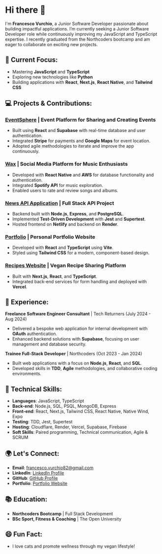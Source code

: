 # Hi there 👋

I'm **Francesco Vurchio**, a Junior Software Developer passionate about building impactful applications. I’m currently seeking a Junior Software Developer role while continuously improving my JavaScript and TypeScript expertise. I recently graduated from the Northcoders bootcamp and am eager to collaborate on exciting new projects.

## 🌱 Current Focus:
- Mastering **JavaScript** and **TypeScript**
- Exploring new technologies like **Python**
- Building applications with **React**, **Next.js**, **React Native**, and **Tailwind CSS**

## 💻 Projects & Contributions:
### [EventSphere](#) | Event Platform for Sharing and Creating Events
- Built using **React** and **Supabase** with real-time database and user authentication.
- Integrated **Stripe** for payments and **Google Maps** for event location.
- Adopted agile methodologies to iterate and improve the app continuously.

### [Wax](#) | Social Media Platform for Music Enthusiasts
- Developed with **React Native** and **AWS** for database functionality and authentication.
- Integrated **Spotify API** for music exploration.
- Enabled users to rate and review songs and albums.

### [News API Application](#) | Full Stack API Project
- Backend built with **Node.js**, **Express**, and **PostgreSQL**.
- Implemented **Test-Driven Development** with **Jest** and **Supertest**.
- Hosted frontend on **Netlify** and backend on **Render**.

### [Portfolio](#) | Personal Portfolio Website
- Developed with **React** and **TypeScript** using **Vite**.
- Styled using **Tailwind CSS** for a modern, component-based design.

### [Recipes Website](#) | Vegan Recipe Sharing Platform
- Built with **Next.js**, **React**, and **TypeScript**.
- Integrated back-end services for form handling and deployed with **Vercel**.

## 💼 Experience:
**Freelance Software Engineer Consultant** | Tech Returners (July 2024 - Aug 2024)  
- Delivered a bespoke web application for internal development with **OAuth** authentication.
- Enhanced backend solutions with **Supabase**, focusing on user management and database security.

**Trainee Full-Stack Developer** | Northcoders (Oct 2023 - Jan 2024)  
- Built web applications with a focus on **Node.js**, **React**, and **SQL**.
- Developed skills in **TDD**, **Agile** methodologies, and collaborative coding environments.

## 🔧 Technical Skills:
- **Languages**: JavaScript, TypeScript
- **Back-end**: Node.js, SQL, PSQL, MongoDB, Express
- **Front-end**: React, Next.js, Tailwind CSS, React Native, Native Wind, Expo
- **Testing**: TDD, Jest, Supertest
- **Hosting**: Cloudflare, Render, Vercel, Supabase, Firebase
- **Soft Skills**: Paired programming, Technical communication, Agile & SCRUM

## 🌍 Let's Connect:
- **Email**: [francesco.vurchio82@gmail.com](mailto:francesco.vurchio82@gmail.com)
- **LinkedIn**: [LinkedIn Profile](#)
- **GitHub**: [GitHub Profile](#)
- **Portfolio**: [Portfolio Website](#)

## 📚 Education:
- **Northcoders Bootcamp** | Full Stack Development
- **BSc Sport, Fitness & Coaching** | The Open University

## 😄 Fun Fact:
- I love cats and promote wellness through my vegan lifestyle!
